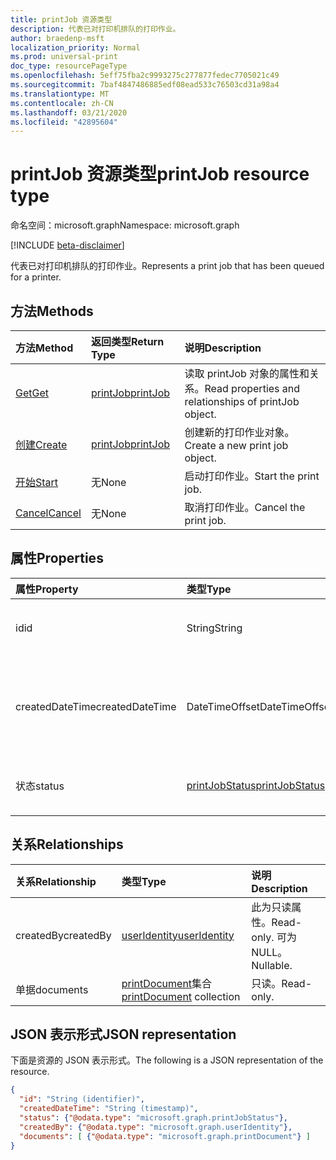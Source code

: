 ```yaml
---
title: printJob 资源类型
description: 代表已对打印机排队的打印作业。
author: braedenp-msft
localization_priority: Normal
ms.prod: universal-print
doc_type: resourcePageType
ms.openlocfilehash: 5eff75fba2c9993275c277877fedec7705021c49
ms.sourcegitcommit: 7baf4847486885edf08ead533c76503cd31a98a4
ms.translationtype: MT
ms.contentlocale: zh-CN
ms.lasthandoff: 03/21/2020
ms.locfileid: "42895604"
---
```

# <a name="printjob-resource-type"></a><span data-ttu-id="a0e2f-103">printJob 资源类型</span><span class="sxs-lookup"><span data-stu-id="a0e2f-103">printJob resource type</span></span>

<span data-ttu-id="a0e2f-104">命名空间：microsoft.graph</span><span class="sxs-lookup"><span data-stu-id="a0e2f-104">Namespace: microsoft.graph</span></span>

[!INCLUDE [beta-disclaimer](../../includes/beta-disclaimer.md)]

<span data-ttu-id="a0e2f-105">代表已对打印机排队的打印作业。</span><span class="sxs-lookup"><span data-stu-id="a0e2f-105">Represents a print job that has been queued for a printer.</span></span>

## <a name="methods"></a><span data-ttu-id="a0e2f-106">方法</span><span class="sxs-lookup"><span data-stu-id="a0e2f-106">Methods</span></span>

| <span data-ttu-id="a0e2f-107">方法</span><span class="sxs-lookup"><span data-stu-id="a0e2f-107">Method</span></span>       | <span data-ttu-id="a0e2f-108">返回类型</span><span class="sxs-lookup"><span data-stu-id="a0e2f-108">Return Type</span></span> | <span data-ttu-id="a0e2f-109">说明</span><span class="sxs-lookup"><span data-stu-id="a0e2f-109">Description</span></span> |
|:-------------|:------------|:------------|
| [<span data-ttu-id="a0e2f-110">Get</span><span class="sxs-lookup"><span data-stu-id="a0e2f-110">Get</span></span>](../api/printjob-get.md) | [<span data-ttu-id="a0e2f-111">printJob</span><span class="sxs-lookup"><span data-stu-id="a0e2f-111">printJob</span></span>](printjob.md) | <span data-ttu-id="a0e2f-112">读取 printJob 对象的属性和关系。</span><span class="sxs-lookup"><span data-stu-id="a0e2f-112">Read properties and relationships of printJob object.</span></span> |
| [<span data-ttu-id="a0e2f-113">创建</span><span class="sxs-lookup"><span data-stu-id="a0e2f-113">Create</span></span>](../api/printer-post-jobs.md) | [<span data-ttu-id="a0e2f-114">printJob</span><span class="sxs-lookup"><span data-stu-id="a0e2f-114">printJob</span></span>](printjob.md) | <span data-ttu-id="a0e2f-115">创建新的打印作业对象。</span><span class="sxs-lookup"><span data-stu-id="a0e2f-115">Create a new print job object.</span></span> |
| [<span data-ttu-id="a0e2f-116">开始</span><span class="sxs-lookup"><span data-stu-id="a0e2f-116">Start</span></span>](../api/printjob-startprintjob.md)|<span data-ttu-id="a0e2f-117">无</span><span class="sxs-lookup"><span data-stu-id="a0e2f-117">None</span></span>|<span data-ttu-id="a0e2f-118">启动打印作业。</span><span class="sxs-lookup"><span data-stu-id="a0e2f-118">Start the print job.</span></span>|
| [<span data-ttu-id="a0e2f-119">Cancel</span><span class="sxs-lookup"><span data-stu-id="a0e2f-119">Cancel</span></span>](../api/printjob-cancelprintjob.md)|<span data-ttu-id="a0e2f-120">无</span><span class="sxs-lookup"><span data-stu-id="a0e2f-120">None</span></span>|<span data-ttu-id="a0e2f-121">取消打印作业。</span><span class="sxs-lookup"><span data-stu-id="a0e2f-121">Cancel the print job.</span></span>|

## <a name="properties"></a><span data-ttu-id="a0e2f-122">属性</span><span class="sxs-lookup"><span data-stu-id="a0e2f-122">Properties</span></span>
| <span data-ttu-id="a0e2f-123">属性</span><span class="sxs-lookup"><span data-stu-id="a0e2f-123">Property</span></span>     | <span data-ttu-id="a0e2f-124">类型</span><span class="sxs-lookup"><span data-stu-id="a0e2f-124">Type</span></span>        | <span data-ttu-id="a0e2f-125">说明</span><span class="sxs-lookup"><span data-stu-id="a0e2f-125">Description</span></span> |
|:-------------|:------------|:------------|
|<span data-ttu-id="a0e2f-126">id</span><span class="sxs-lookup"><span data-stu-id="a0e2f-126">id</span></span>|<span data-ttu-id="a0e2f-127">String</span><span class="sxs-lookup"><span data-stu-id="a0e2f-127">String</span></span>|<span data-ttu-id="a0e2f-128">打印机的 GUID。</span><span class="sxs-lookup"><span data-stu-id="a0e2f-128">The printer's GUID.</span></span> <span data-ttu-id="a0e2f-129">只读。</span><span class="sxs-lookup"><span data-stu-id="a0e2f-129">Read-only.</span></span>|
|<span data-ttu-id="a0e2f-130">createdDateTime</span><span class="sxs-lookup"><span data-stu-id="a0e2f-130">createdDateTime</span></span>|<span data-ttu-id="a0e2f-131">DateTimeOffset</span><span class="sxs-lookup"><span data-stu-id="a0e2f-131">DateTimeOffset</span></span>|<span data-ttu-id="a0e2f-132">创建作业时的 DateTimeOffset。</span><span class="sxs-lookup"><span data-stu-id="a0e2f-132">The DateTimeOffset when the job was created.</span></span> <span data-ttu-id="a0e2f-133">只读。</span><span class="sxs-lookup"><span data-stu-id="a0e2f-133">Read-only.</span></span>|
|<span data-ttu-id="a0e2f-134">状态</span><span class="sxs-lookup"><span data-stu-id="a0e2f-134">status</span></span>|[<span data-ttu-id="a0e2f-135">printJobStatus</span><span class="sxs-lookup"><span data-stu-id="a0e2f-135">printJobStatus</span></span>](printjobstatus.md)|<span data-ttu-id="a0e2f-136">打印作业的状态。</span><span class="sxs-lookup"><span data-stu-id="a0e2f-136">The status of the print job.</span></span> <span data-ttu-id="a0e2f-137">只读。</span><span class="sxs-lookup"><span data-stu-id="a0e2f-137">Read-only.</span></span>|

## <a name="relationships"></a><span data-ttu-id="a0e2f-138">关系</span><span class="sxs-lookup"><span data-stu-id="a0e2f-138">Relationships</span></span>
| <span data-ttu-id="a0e2f-139">关系</span><span class="sxs-lookup"><span data-stu-id="a0e2f-139">Relationship</span></span> | <span data-ttu-id="a0e2f-140">类型</span><span class="sxs-lookup"><span data-stu-id="a0e2f-140">Type</span></span>        | <span data-ttu-id="a0e2f-141">说明</span><span class="sxs-lookup"><span data-stu-id="a0e2f-141">Description</span></span> |
|:-------------|:------------|:------------|
|<span data-ttu-id="a0e2f-142">createdBy</span><span class="sxs-lookup"><span data-stu-id="a0e2f-142">createdBy</span></span>|[<span data-ttu-id="a0e2f-143">userIdentity</span><span class="sxs-lookup"><span data-stu-id="a0e2f-143">userIdentity</span></span>](useridentity.md)| <span data-ttu-id="a0e2f-144">此为只读属性。</span><span class="sxs-lookup"><span data-stu-id="a0e2f-144">Read-only.</span></span> <span data-ttu-id="a0e2f-145">可为 NULL。</span><span class="sxs-lookup"><span data-stu-id="a0e2f-145">Nullable.</span></span>|
|<span data-ttu-id="a0e2f-146">单据</span><span class="sxs-lookup"><span data-stu-id="a0e2f-146">documents</span></span>|<span data-ttu-id="a0e2f-147">[printDocument](printdocument.md)集合</span><span class="sxs-lookup"><span data-stu-id="a0e2f-147">[printDocument](printdocument.md) collection</span></span>| <span data-ttu-id="a0e2f-148">只读。</span><span class="sxs-lookup"><span data-stu-id="a0e2f-148">Read-only.</span></span>|

## <a name="json-representation"></a><span data-ttu-id="a0e2f-149">JSON 表示形式</span><span class="sxs-lookup"><span data-stu-id="a0e2f-149">JSON representation</span></span>

<span data-ttu-id="a0e2f-150">下面是资源的 JSON 表示形式。</span><span class="sxs-lookup"><span data-stu-id="a0e2f-150">The following is a JSON representation of the resource.</span></span>

<!-- {
  "blockType": "resource",
  "optionalProperties": [

  ],
  "@odata.type": "microsoft.graph.printJob",
  "keyProperty": "id",
  "baseType":"microsoft.graph.entity"
}-->

```json
{
  "id": "String (identifier)",
  "createdDateTime": "String (timestamp)",
  "status": {"@odata.type": "microsoft.graph.printJobStatus"},
  "createdBy": {"@odata.type": "microsoft.graph.userIdentity"},
  "documents": [ {"@odata.type": "microsoft.graph.printDocument"} ]
}

```

<!-- uuid: 8fcb5dbc-d5aa-4681-8e31-b001d5168d79
2015-10-25 14:57:30 UTC -->
<!-- {
  "type": "#page.annotation",
  "description": "printJob resource",
  "keywords": "",
  "section": "documentation",
  "tocPath": ""
}-->
